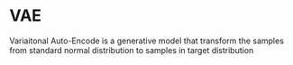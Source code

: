 #  VAE
Variaitonal Auto-Encode is a generative model that transform the samples from standard normal distribution to samples in target distribution
